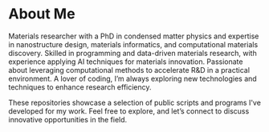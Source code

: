 # About Me

Materials researcher with a PhD in condensed matter physics and expertise in nanostructure design, materials informatics, and computational materials discovery. Skilled in programming and data-driven materials research, with experience applying AI techniques for materials innovation. Passionate about leveraging computational methods to accelerate R&D in a practical environment. A lover of coding, I’m always exploring new technologies and techniques to enhance research efficiency. 

These repositories showcase a selection of public scripts and programs I've developed for my work. Feel free to explore, and let’s connect to discuss innovative opportunities in the field.

<!--
**ngoducthien/ngoducthien** is a ✨ _special_ ✨ repository because its `README.md` (this file) appears on your GitHub profile.

Here are some ideas to get you started:

- 🔭 I’m currently working on ...
- 🌱 I’m currently learning ...
- 👯 I’m looking to collaborate on ...
- 🤔 I’m looking for help with ...
- 💬 Ask me about ...
- 📫 How to reach me: ...
- 😄 Pronouns: ...
- ⚡ Fun fact: ...


![Your GitHub stats](https://github-readme-stats.vercel.app/api?username=yourusername&show_icons=true&theme=radical)

[![LinkedIn](https://img.shields.io/badge/LinkedIn-Connect-blue?logo=linkedin&logoColor=white)](https://www.linkedin.com/in/yourprofile)
[![Email](https://img.shields.io/badge/Email-Contact-red?logo=gmail&logoColor=white)](mailto:youremail@example.com)

-->

